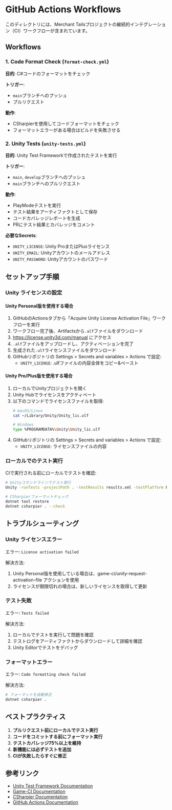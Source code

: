 # GitHub Actions Workflows

このディレクトリには、Merchant Tailsプロジェクトの継続的インテグレーション（CI）ワークフローが含まれています。

## Workflows

### 1. Code Format Check (`format-check.yml`)

**目的**: C#コードのフォーマットをチェック

**トリガー**:
- `main`ブランチへのプッシュ
- プルリクエスト

**動作**:
- CSharpierを使用してコードフォーマットをチェック
- フォーマットエラーがある場合はビルドを失敗させる

### 2. Unity Tests (`unity-tests.yml`)

**目的**: Unity Test Frameworkで作成されたテストを実行

**トリガー**:
- `main`, `develop`ブランチへのプッシュ
- `main`ブランチへのプルリクエスト

**動作**:
- PlayModeテストを実行
- テスト結果をアーティファクトとして保存
- コードカバレッジレポートを生成
- PRにテスト結果とカバレッジをコメント

**必要なSecrets**:
- `UNITY_LICENSE`: Unity ProまたはPlusライセンス
- `UNITY_EMAIL`: Unityアカウントのメールアドレス
- `UNITY_PASSWORD`: Unityアカウントのパスワード

## セットアップ手順

### Unity ライセンスの設定

#### Unity Personal版を使用する場合

1. GitHubのActionsタブから「Acquire Unity License Activation File」ワークフローを実行
2. ワークフロー完了後、Artifactsから`.alf`ファイルをダウンロード
3. https://license.unity3d.com/manual にアクセス
4. `.alf`ファイルをアップロードし、アクティベーションを完了
5. 生成された`.ulf`ライセンスファイルをダウンロード
6. GitHubリポジトリの Settings > Secrets and variables > Actions で設定:
   - `UNITY_LICENSE`: .ulfファイルの内容全体をコピー&ペースト

#### Unity Pro/Plus版を使用する場合

1. ローカルでUnityプロジェクトを開く
2. Unity Hubでライセンスをアクティベート
3. 以下のコマンドでライセンスファイルを取得:
   ```bash
   # macOS/Linux
   cat ~/Library/Unity/Unity_lic.ulf
   
   # Windows
   type %PROGRAMDATA%\Unity\Unity_lic.ulf
   ```
4. GitHubリポジトリの Settings > Secrets and variables > Actions で設定:
   - `UNITY_LICENSE`: ライセンスファイルの内容

### ローカルでのテスト実行

CIで実行される前にローカルでテストを確認:

```bash
# Unityコマンドラインでテスト実行
Unity -runTests -projectPath . -testResults results.xml -testPlatform PlayMode

# CSharpierフォーマットチェック
dotnet tool restore
dotnet csharpier . --check
```

## トラブルシューティング

### Unity ライセンスエラー

エラー: `License activation failed`

解決方法:
1. Unity Personal版を使用している場合は、game-ci/unity-request-activation-file アクションを使用
2. ライセンスが期限切れの場合は、新しいライセンスを取得して更新

### テスト失敗

エラー: `Tests failed`

解決方法:
1. ローカルでテストを実行して問題を確認
2. テストログをアーティファクトからダウンロードして詳細を確認
3. Unity Editorでテストをデバッグ

### フォーマットエラー

エラー: `Code formatting check failed`

解決方法:
```bash
# フォーマットを自動修正
dotnet csharpier .
```

## ベストプラクティス

1. **プルリクエスト前にローカルでテスト実行**
2. **コードをコミットする前にフォーマット実行**
3. **テストカバレッジ75%以上を維持**
4. **新機能には必ずテストを追加**
5. **CIが失敗したらすぐに修正**

## 参考リンク

- [Unity Test Framework Documentation](https://docs.unity3d.com/Packages/com.unity.test-framework@latest)
- [Game-CI Documentation](https://game-ci.com/docs)
- [CSharpier Documentation](https://csharpier.com/)
- [GitHub Actions Documentation](https://docs.github.com/actions)